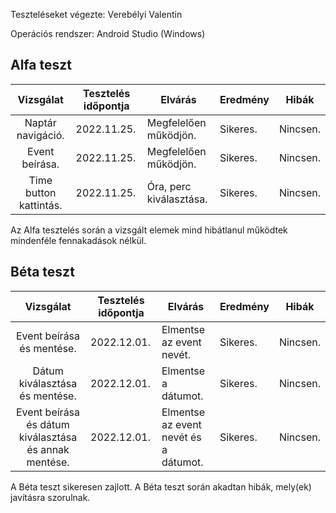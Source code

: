 Teszteléseket végezte: Verebélyi Valentin

Operációs rendszer: Android Studio (Windows)


## Alfa teszt

| Vizsgálat | Tesztelés időpontja | Elvárás | Eredmény | Hibák |
| :---: | --- | --- | --- | --- |
| Naptár navigáció. | 2022.11.25. | Megfelelően működjön. | Sikeres. | Nincsen. |
| Event beírása. | 2022.11.25. | Megfelelően működjön. | Sikeres. | Nincsen. |
|Time button kattintás. | 2022.11.25. | Óra, perc kiválasztása. | Sikeres. | Nincsen. |

Az Alfa tesztelés során a vizsgált elemek mind hibátlanul működtek mindenféle fennakadások nélkül.

## Béta teszt

| Vizsgálat | Tesztelés időpontja | Elvárás | Eredmény | Hibák |
| :---: | --- | --- | --- | --- |
| Event beírása és mentése.  | 2022.12.01. | Elmentse az event nevét. | Sikeres. | Nincsen. |
| Dátum kiválasztása és mentése.  | 2022.12.01. | Elmentse a dátumot. | Sikeres. | Nincsen. |
| Event beírása és dátum kiválasztása és annak mentése.  | 2022.12.01. | Elmentse az event nevét és a dátumot. | Sikeres. | Nincsen. |

A Béta teszt sikeresen zajlott.
A Béta teszt során akadtan hibák, mely(ek) javításra szorulnak.



